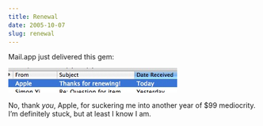 ```yaml
---
title: Renewal
date: 2005-10-07
slug: renewal
---
```

<p>Mail.app just delivered this gem:</p>

<p><img src="/assets/img/dotmacrenewal.jpg" width="341" height="50"  /></p>

<p>No, thank <em>you</em>, Apple, for suckering me into another year of $99 mediocrity. I&#8217;m definitely stuck, but at least I know I am.</p>
